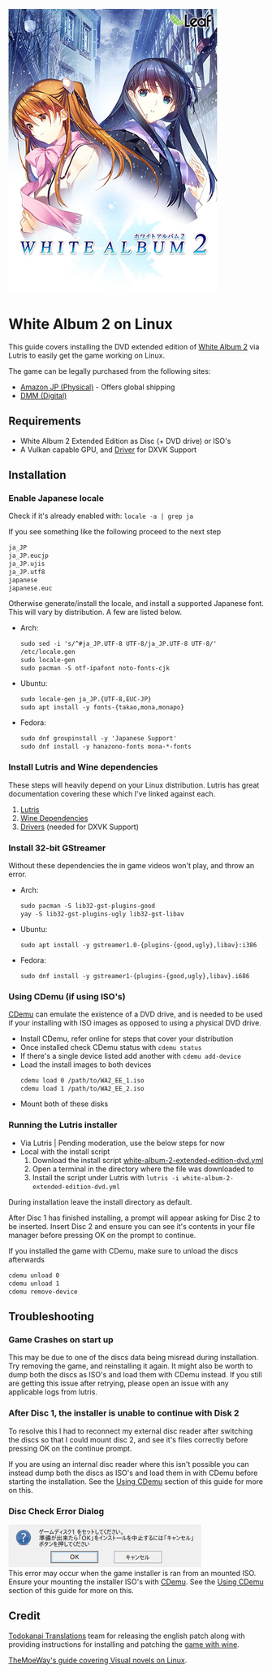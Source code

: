 ![Game DVD Cover](/images/cover.jpg)
# White Album 2 on Linux
This guide covers installing the DVD extended edition of [White Album 2](https://leaf.aquaplus.jp/product/wa2cc/) via Lutris to easily get the game working on Linux.

The game can be legally purchased from the following sites:
- [Amazon JP (Physical)](https://www.amazon.co.jp/dp/B0788BRGN3) - Offers global shipping
- [DMM (Digital)](https://dlsoft.dmm.co.jp/detail/aquap_0019/)


## Requirements
- White Album 2 Extended Edition as Disc (+ DVD drive) or ISO's
- A Vulkan capable GPU, and [Driver](https://github.com/doitsujin/dxvk/wiki/Driver-support) for DXVK Support


## Installation
### Enable Japanese locale
Check if it's already enabled with: `locale -a | grep ja`

If you see something like the following proceed to the next step
```
ja_JP
ja_JP.eucjp
ja_JP.ujis
ja_JP.utf8
japanese
japanese.euc
```

Otherwise generate/install the locale, and install a supported Japanese font. This will vary by distribution. A few are listed below.
- Arch:
	```
	sudo sed -i 's/^#ja_JP.UTF-8 UTF-8/ja_JP.UTF-8 UTF-8/' /etc/locale.gen
	sudo locale-gen
	sudo pacman -S otf-ipafont noto-fonts-cjk
	```
- Ubuntu:
	```
	sudo locale-gen ja_JP.{UTF-8,EUC-JP}
	sudo apt install -y fonts-{takao,mona,monapo}
	```
- Fedora:
	```
	sudo dnf groupinstall -y 'Japanese Support'
	sudo dnf install -y hanazono-fonts mona-*-fonts
	```


### Install Lutris and Wine dependencies
These steps will heavily depend on your Linux distribution. Lutris has great documentation covering these which I've linked against each.
1. [Lutris](https://lutris.net/downloads/)
2. [Wine Dependencies](https://github.com/lutris/docs/blob/master/WineDependencies.md)
3. [Drivers](https://github.com/lutris/docs/blob/master/InstallingDrivers.md) (needed for DXVK Support)


### Install 32-bit GStreamer
Without these dependencies the in game videos won't play, and throw an error.
- Arch:
	```
	sudo pacman -S lib32-gst-plugins-good
	yay -S lib32-gst-plugins-ugly lib32-gst-libav
	```
- Ubuntu:
	```
	sudo apt install -y gstreamer1.0-{plugins-{good,ugly},libav}:i386
	```
- Fedora:
	```
	sudo dnf install -y gstreamer1-{plugins-{good,ugly},libav}.i686
	```


### Using CDemu (if using ISO's)
[CDemu](https://wiki.archlinux.org/title/CDemu) can emulate the existence of a DVD drive, and is needed to be used if your installing with ISO images as opposed to using a physical DVD drive.
- Install CDemu, refer online for steps that cover your distribution
- Once installed check CDemu status with `cdemu status`
- If there's a single device listed add another with `cdemu add-device`
- Load the install images to both devices
	```
	cdemu load 0 /path/to/WA2_EE_1.iso
	cdemu load 1 /path/to/WA2_EE_2.iso
	```
- Mount both of these disks


### Running the Lutris installer
- Via Lutris | Pending moderation, use the below steps for now
- Local with the install script
	1. Download the install script [white-album-2-extended-edition-dvd.yml](/white-album-2-extended-edition-dvd.yml)
	2. Open a terminal in the directory where the file was downloaded to
	3. Install the script under Lutris with `lutris -i white-album-2-extended-edition-dvd.yml`

During installation leave the install directory as default.

After Disc 1 has finished installing, a prompt will appear asking for Disc 2 to be inserted. Insert Disc 2 and ensure you can see it's contents in your file manager before pressing OK on the prompt to continue.

If you installed the game with CDemu, make sure to unload the discs afterwards
```
cdemu unload 0
cdemu unload 1
cdemu remove-device
```


## Troubleshooting
### Game Crashes on start up
This may be due to one of the discs data being misread during installation. Try removing the game, and reinstalling it again. It might also be worth to dump both the discs as ISO's and load them with CDemu instead. If you still are getting this issue after retrying, please open an issue with any applicable logs from lutris.


### After Disc 1, the installer is unable to continue with Disk 2
To resolve this I had to reconnect my external disc reader after switching the discs so that I could mount disc 2, and see it's files correctly before pressing OK on the continue prompt.

If you are using an internal disc reader where this isn't possible you can instead dump both the discs as ISO's and load them in with CDemu before starting the installation. See the [Using CDemu](#using-cdemu-if-using-isos) section of this guide for more on this.


### Disc Check Error Dialog
![Disc Check Error Dialog](/images/disc-check-error.png)  
This error may occur when the game installer is ran from an mounted ISO. Ensure your mounting the installer ISO's with [CDemu](https://wiki.archlinux.org/title/CDemu). See the [Using CDemu](#using-cdemu-if-using-isos) section of this guide for more on this.


## Credit
[Todokanai Translations](https://todokanaitl.github.io/) team for releasing the english patch along with providing instructions for installing and patching the [game with wine](https://github.com/TodokanaiTL/wa2-wine).

[TheMoeWay's guide covering Visual novels on Linux](https://learnjapanese.moe/vn-linux/).